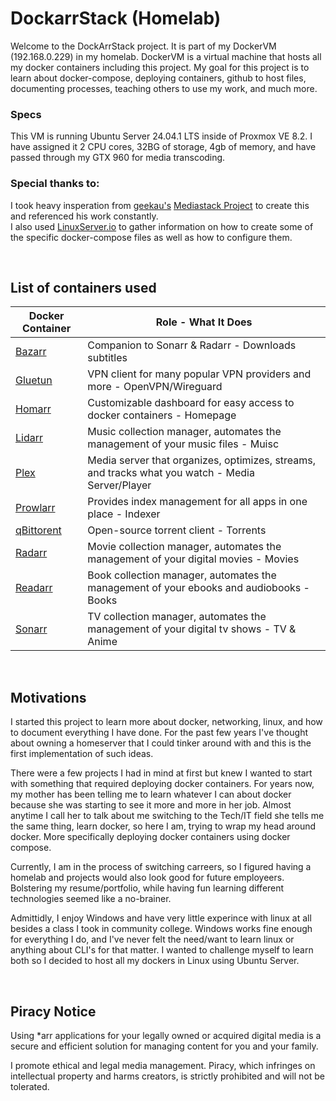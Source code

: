 # DockarrStack (Homelab)
Welcome to the DockArrStack project. It is part of my DockerVM (192.168.0.229) in my homelab. DockerVM is a virtual machine that hosts all my docker containers including this project. My goal for this project is to learn about docker-compose, deploying containers, github to host files, documenting processes, teaching others to use my work, and much more.

### Specs
This VM is running Ubuntu Server 24.04.1 LTS inside of Proxmox VE 8.2. I have assigned it 2 CPU cores, 32BG of storage, 4gb of memory, and have passed through my GTX 960 for media transcoding. 

### Special thanks to:
I took heavy insperation from [geekau's](https://github.com/geekau) [Mediastack Project](https://github.com/geekau/mediastack) to create this and referenced his work constantly. </br>
I also used [LinuxServer.io](https://www.linuxserver.io/) to gather information on how to create some of the specific docker-compose files as well as how to configure them.

</br>

## List of containers used

<center>

| <center>  Docker Container </center> | <center> Role - What It Does </center> |
|--------------------|------------------|
| [Bazarr](https://github.com/bazarr/wiki) | Companion to Sonarr & Radarr - Downloads subtitles |
| [Gluetun](https://github.com/qdm12/gluetun) | VPN client for many popular VPN providers and more - OpenVPN/Wireguard |
| [Homarr](https://github.com/ajnart/homarr) | Customizable dashboard for easy access to docker containers - Homepage |
| [Lidarr](https://github.com/Lidarr/Lidarr) | Music collection manager, automates the management of your music files - Muisc |
| [Plex](https://plex.tv) | Media server that organizes, optimizes, streams, and tracks what you watch - Media Server/Player |
| [Prowlarr](https://github.com/Prowlarr/Prowlarr) | Provides index management for all apps in one place - Indexer | 
| [qBittorent](https://github.com/linuxserver/docker-qbittorrent) | Open-source torrent client - Torrents |
| [Radarr](https://github.com/Radarr/Radarr) | Movie collection manager, automates the management of your digital movies - Movies |
| [Readarr](https://github.com/Readarr/Readarr) | Book collection manager, automates the management of your ebooks and audiobooks - Books |
| [Sonarr](https://github.com/Sonarr/Sonarr) | TV collection manager, automates the management of your digital tv shows - TV & Anime |

</center>
</br>

## Motivations
I started this project to learn more about docker, networking, linux, and how to document everything I have done. For the past few years I've thought about owning a homeserver that I could tinker around with and this is the first implementation of such ideas. 

There were a few projects I had in mind at first but knew I wanted to start with something that required deploying docker containers. For years now, my mother has been telling me to learn whatever I can about docker because she was starting to see it more and more in her job. Almost anytime I call her to talk about me switching to the Tech/IT field she tells me the same thing, learn docker, so here I am, trying to wrap my head around docker. More specifically deploying docker containers using docker compose.

Currently, I am in the process of switching carreers, so I figured having a homelab and projects would also look good for future employeers. Bolstering my resume/portfolio, while having fun learning different technologies seemed like a no-brainer.

Admittidly, I enjoy Windows and have very little experince with linux at all besides a class I took in community college. Windows works fine enough for everything I do, and I've never felt the need/want to learn linux or anything about CLI's for that matter. I wanted to challenge myself to learn both so I decided to host all my dockers in Linux using Ubuntu Server.

</br>

## Piracy Notice

Using *arr applications for your legally owned or acquired digital media is a secure and efficient solution for managing content for you and your family. 

I promote ethical and legal media management. Piracy, which infringes on intellectual property and harms creators, is strictly prohibited and will not be tolerated.

